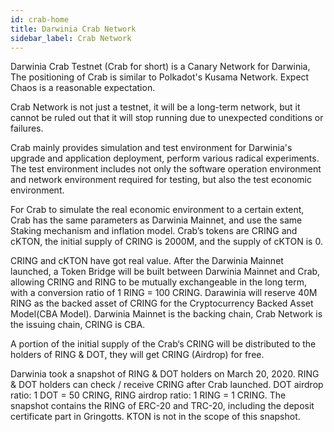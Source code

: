 ```yaml
---
id: crab-home
title: Darwinia Crab Network
sidebar_label: Crab Network
---
```


Darwinia Crab Testnet (Crab for short) is a Canary Network for Darwinia, The positioning of Crab is similar to Polkadot's Kusama Network. Expect Chaos is a reasonable expectation.

Crab Network is not just a testnet, it will be a long-term network, but it cannot be ruled out that it will stop running due to unexpected conditions or failures.

Crab mainly provides simulation and test environment for Darwinia's upgrade and application deployment, perform various radical experiments. The test environment includes not only the software operation environment and network environment required for testing, but also the test economic environment.

For Crab to simulate the real economic environment to a certain extent, Crab has the same parameters as Darwinia Mainnet, and use the same Staking mechanism and inflation model.  Crab’s tokens are CRING and cKTON, the initial supply of CRING is 2000M, and the supply of cKTON is 0.

CRING and cKTON have got real value. After the Darwinia Mainnet launched, a Token Bridge will be built between Darwinia Mainnet and Crab, allowing CRING and RING to be mutually exchangeable in the long term, with a conversion ratio of 1 RING = 100 CRING. Darawinia will reserve 40M RING as the backed asset of CRING for the Cryptocurrency Backed Asset Model(CBA Model). Darwinia Mainnet is the backing chain, Crab Network is the issuing chain, CRING is CBA.

A portion of the initial supply of the Crab‘s CRING will be distributed to the holders of RING & DOT, they will get CRING (Airdrop) for free.

Darwinia took a snapshot of RING & DOT holders on March 20, 2020. RING & DOT holders can check / receive CRING after Crab launched. DOT airdrop ratio: 1 DOT = 50 CRING, RING airdrop ratio: 1 RING = 1 CRING. The snapshot contains the RING of ERC-20 and TRC-20, including the deposit certificate part in Gringotts. KTON is not in the scope of this snapshot.
